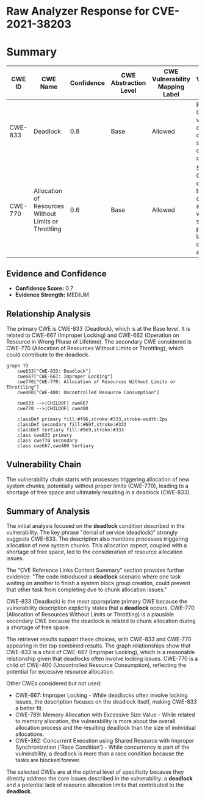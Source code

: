 # Raw Analyzer Response for CVE-2021-38203

# Summary
| CWE ID | CWE Name | Confidence | CWE Abstraction Level | CWE Vulnerability Mapping Label | CWE-Vulnerability Mapping Notes |
|---|---|---|---|---|---|
| CWE-833 | Deadlock | 0.8 | Base | Allowed | Primary CWE. The vulnerability description clearly states a deadlock occurs. |
| CWE-770 | Allocation of Resources Without Limits or Throttling | 0.6 | Base | Allowed | Secondary CWE. The deadlock is triggered during chunk allocation, which suggests a potential lack of limits on resource allocation. |

## Evidence and Confidence

*   **Confidence Score:** 0.7
*   **Evidence Strength:** MEDIUM

## Relationship Analysis
The primary CWE is CWE-833 (Deadlock), which is at the Base level. It is related to CWE-667 (Improper Locking) and CWE-662 (Operation on Resource in Wrong Phase of Lifetime). The secondary CWE considered is CWE-770 (Allocation of Resources Without Limits or Throttling), which could contribute to the deadlock.

```mermaid
graph TD
    cwe833["CWE-833: Deadlock"]
    cwe667["CWE-667: Improper Locking"]
    cwe770["CWE-770: Allocation of Resources Without Limits or Throttling"]
    cwe400["CWE-400: Uncontrolled Resource Consumption"]
    
    cwe833 -->|CHILDOF| cwe667
    cwe770 -->|CHILDOF| cwe400
    
    classDef primary fill:#f96,stroke:#333,stroke-width:2px
    classDef secondary fill:#69f,stroke:#333
    classDef tertiary fill:#9e9,stroke:#333
    class cwe833 primary
    class cwe770 secondary
    class cwe667,cwe400 tertiary
```

## Vulnerability Chain
The vulnerability chain starts with processes triggering allocation of new system chunks, potentially without proper limits (CWE-770), leading to a shortage of free space and ultimately resulting in a deadlock (CWE-833).

## Summary of Analysis
The initial analysis focused on the **deadlock** condition described in the vulnerability. The key phrase "denial of service (deadlock)" strongly suggests CWE-833. The description also mentions processes triggering allocation of new system chunks. This allocation aspect, coupled with a shortage of free space, led to the consideration of resource allocation issues.

The "CVE Reference Links Content Summary" section provides further evidence: "The code introduced a **deadlock** scenario where one task waiting on another to finish a system block group creation, could prevent that other task from completing due to chunk allocation issues."

CWE-833 (Deadlock) is the most appropriate primary CWE because the vulnerability description explicitly states that a **deadlock** occurs. CWE-770 (Allocation of Resources Without Limits or Throttling) is a plausible secondary CWE because the deadlock is related to chunk allocation during a shortage of free space.

The retriever results support these choices, with CWE-833 and CWE-770 appearing in the top combined results. The graph relationships show that CWE-833 is a child of CWE-667 (Improper Locking), which is a reasonable relationship given that deadlocks often involve locking issues. CWE-770 is a child of CWE-400 (Uncontrolled Resource Consumption), reflecting the potential for excessive resource allocation.

Other CWEs considered but not used:

*   CWE-667: Improper Locking - While deadlocks often involve locking issues, the description focuses on the deadlock itself, making CWE-833 a better fit.
*   CWE-789: Memory Allocation with Excessive Size Value - While related to memory allocation, the vulnerability is more about the overall allocation process and the resulting deadlock than the size of individual allocations.
* CWE-362: Concurrent Execution using Shared Resource with Improper Synchronization ('Race Condition') - While concurrency is part of the vulnerability, a deadlock is more than a race condition because the tasks are blocked forever.

The selected CWEs are at the optimal level of specificity because they directly address the core issues described in the vulnerability: a **deadlock** and a potential lack of resource allocation limits that contributed to the **deadlock**.